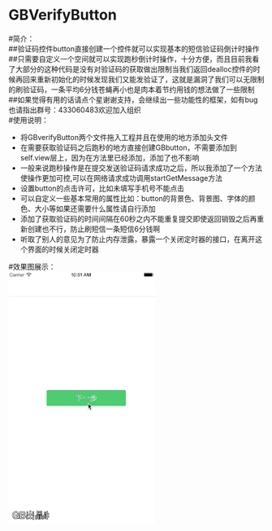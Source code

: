 # GBVerifyButton
#简介：<br>
##验证码控件button直接创建一个控件就可以实现基本的短信验证码倒计时操作<br>
##只需要自定义一个空间就可以实现跑秒倒计时操作，十分方便，而且目前我看了大部分的这种代码是没有对验证码的获取做出限制当我们返回dealloc控件的时候再回来重新初始化的时候发现我们又能发验证了，这就是漏洞了我们可以无限制的刷验证码，一条平均6分钱苍蝇再小也是肉本着节约用钱的想法做了一些限制<br>
##如果觉得有用的话请点个星谢谢支持，会继续出一些功能性的框架，如有bug也请指出群号：433060483欢迎加入组织<br>
#使用说明：<br>
* 将GBverifyButton两个文件拖入工程并且在使用的地方添加头文件<br>
* 在需要获取验证码之后跑秒的地方直接创建GBbutton，不需要添加到self.view层上，因为在方法里已经添加，添加了也不影响<br>
* 一般来说跑秒操作是在提交发送验证码请求成功之后，所以我添加了一个方法使操作更加可控,可以在网络请求成功调用startGetMessage方法<br>
* 设置button的点击许可，比如未填写手机号不能点击<br>
* 可以自定义一些基本常用的属性比如：button的背景色、背景图、字体的颜色、大小等如果还需要什么属性请自行添加<br>
* 添加了获取验证码的时间间隔在60秒之内不能重复提交即使返回销毁之后再重新创建也不行，防止刷短信一条短信6分钱啊<br>
* 听取了别人的意见为了防止内存泄露，暴露一个关闭定时器的接口，在离开这个界面的时候关闭定时器<br>

#效果图展示：<br>
![image](https://github.com/mokey1422/gifResource/blob/master/sms.gif)
